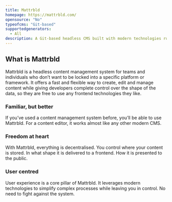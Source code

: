 ```yaml
---
title: Mattrbld
homepage: https://mattrbld.com/
opensource: "No"
typeofcms: "Git-based"
supportedgenerators:
  - All
description: A Git-based headless CMS built with modern technologies running right in your browser and installable to all your devices as a PWA
---
```


## What is Mattrbld

Mattrbld is a headless content management system for teams and individuals who don’t want to be locked into a specific platform or framework. It offers a fast and flexible way to create, edit and manage content while giving developers complete control over the shape of the data, so they are free to use any frontend technologies they like.

### Familiar, but better

If you’ve used a content management system before, you’ll be able to use Mattrbld. For a content editor, it works almost like any other modern CMS.

### Freedom at heart

With Mattrbld, everything is decentralised. You control where your content is stored. In what shape it is delivered to a frontend. How it is presented to the public.

### User centred

User experience is a core pillar of Mattrbld. It leverages modern technologies to simplify complex processes while leaving you in control. No need to fight against the system.
